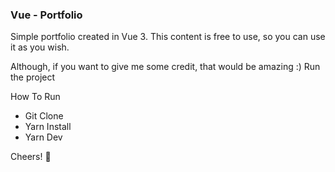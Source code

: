 ### Vue - Portfolio

Simple portfolio created in Vue 3. This content is free to use, so you can use it as you wish.

Although, if you want to give me some credit, that would be amazing :) Run the project

How To Run

- Git Clone
- Yarn Install
- Yarn Dev

Cheers! 🙌
